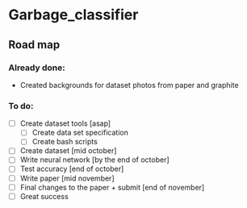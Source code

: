 # Garbage_classifier

## Road map
### Already done:
- Created backgrounds for dataset photos from paper and graphite

### To do:
- [ ] Create dataset tools [asap]
    - [ ] Create data set specification
    - [ ] Create bash scripts
- [ ] Create dataset [mid october]
- [ ] Write neural network [by the end of october]
- [ ] Test accuracy [end of october]
- [ ] Write paper [mid november]
- [ ] Final changes to the paper + submit [end of november]
- [ ] Great success

